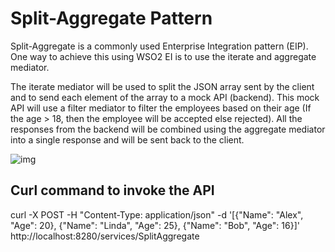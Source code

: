 # Split-Aggregate Pattern

Split-Aggregate is a commonly used Enterprise Integration pattern (EIP). One way to achieve this using WSO2 EI is to use the iterate and aggregate mediator.

The iterate mediator will be used to split the JSON array sent by the client and to send each element of the array to a mock API (backend). This mock API will use a filter mediator to filter the employees based on their age (If the age > 18, then the employee will be accepted else rejected). All the responses from the backend will be combined using the aggregate mediator into a single response and will be sent back to the client. 

![img](https://github.com/NatashaWso2/SA-Tutorials/tree/master/Split-Aggregate-Pattern/Resources)


## Curl command to invoke the API

curl -X POST -H "Content-Type: application/json" -d '[{"Name": "Alex", "Age": 20}, {"Name": "Linda", "Age": 25}, {"Name": "Bob", "Age": 16}]' http://localhost:8280/services/SplitAggregate
